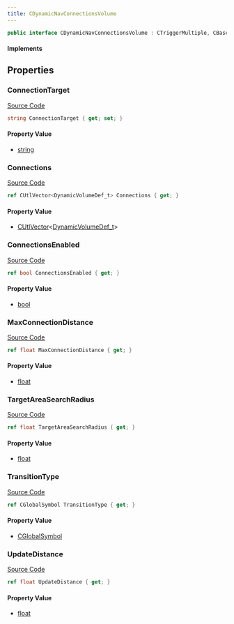 ```yaml
---
title: CDynamicNavConnectionsVolume
---
```


```csharp
public interface CDynamicNavConnectionsVolume : CTriggerMultiple, CBaseTrigger, CBaseToggle, CBaseModelEntity, CBaseEntity, CEntityInstance, ISchemaClass<CEntityInstance>, ISchemaClass<CBaseEntity>, ISchemaClass<CBaseModelEntity>, ISchemaClass<CBaseToggle>, ISchemaClass<CBaseTrigger>, ISchemaClass<CTriggerMultiple>, ISchemaClass<CDynamicNavConnectionsVolume>, ISchemaField, ISchemaClass, INativeHandle
```

#### Implements

## Properties

### ConnectionTarget

[Source Code](https://github.com/swiftly-solution/swiftlys2/blob/main/managed/src/SwiftlyS2.Generated/Schemas/Interfaces/CDynamicNavConnectionsVolume.cs#L17)

```csharp
string ConnectionTarget { get; set; }
```

#### Property Value

- [string](https://learn.microsoft.com/dotnet/api/system.string)

### Connections

[Source Code](https://github.com/swiftly-solution/swiftlys2/blob/main/managed/src/SwiftlyS2.Generated/Schemas/Interfaces/CDynamicNavConnectionsVolume.cs#L19)

```csharp
ref CUtlVector<DynamicVolumeDef_t> Connections { get; }
```

#### Property Value

- [CUtlVector](/docs/api/-1)<[DynamicVolumeDef_t](/docs/api/shared/schemadefinitions/dynamicvolumedef_t)>

### ConnectionsEnabled

[Source Code](https://github.com/swiftly-solution/swiftlys2/blob/main/managed/src/SwiftlyS2.Generated/Schemas/Interfaces/CDynamicNavConnectionsVolume.cs#L23)

```csharp
ref bool ConnectionsEnabled { get; }
```

#### Property Value

- [bool](https://learn.microsoft.com/dotnet/api/system.boolean)

### MaxConnectionDistance

[Source Code](https://github.com/swiftly-solution/swiftlys2/blob/main/managed/src/SwiftlyS2.Generated/Schemas/Interfaces/CDynamicNavConnectionsVolume.cs#L29)

```csharp
ref float MaxConnectionDistance { get; }
```

#### Property Value

- [float](https://learn.microsoft.com/dotnet/api/system.single)

### TargetAreaSearchRadius

[Source Code](https://github.com/swiftly-solution/swiftlys2/blob/main/managed/src/SwiftlyS2.Generated/Schemas/Interfaces/CDynamicNavConnectionsVolume.cs#L25)

```csharp
ref float TargetAreaSearchRadius { get; }
```

#### Property Value

- [float](https://learn.microsoft.com/dotnet/api/system.single)

### TransitionType

[Source Code](https://github.com/swiftly-solution/swiftlys2/blob/main/managed/src/SwiftlyS2.Generated/Schemas/Interfaces/CDynamicNavConnectionsVolume.cs#L21)

```csharp
ref CGlobalSymbol TransitionType { get; }
```

#### Property Value

- [CGlobalSymbol](/docs/api/shared/natives/cglobalsymbol)

### UpdateDistance

[Source Code](https://github.com/swiftly-solution/swiftlys2/blob/main/managed/src/SwiftlyS2.Generated/Schemas/Interfaces/CDynamicNavConnectionsVolume.cs#L27)

```csharp
ref float UpdateDistance { get; }
```

#### Property Value

- [float](https://learn.microsoft.com/dotnet/api/system.single)

